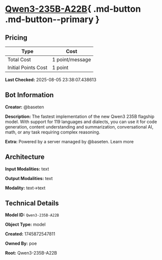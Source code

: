 # [Qwen3-235B-A22B](https://poe.com/Qwen3-235B-A22B){ .md-button .md-button--primary }

## Pricing

| Type | Cost |
|------|------|
| Total Cost | 1 point/message |
| Initial Points Cost | 1 point |

**Last Checked:** 2025-08-05 23:38:07.438613


## Bot Information

**Creator:** @baseten

**Description:** The fastest implementation of the new Qwen3 235B flagship model. With support for 119 languages and dialects, you can use it for code generation, content understanding and summarization, conversational AI, math, or any task requiring complex reasoning.

**Extra:** Powered by a server managed by @baseten. Learn more


## Architecture

**Input Modalities:** text

**Output Modalities:** text

**Modality:** text->text


## Technical Details

**Model ID:** `Qwen3-235B-A22B`

**Object Type:** model

**Created:** 1745872547811

**Owned By:** poe

**Root:** Qwen3-235B-A22B
